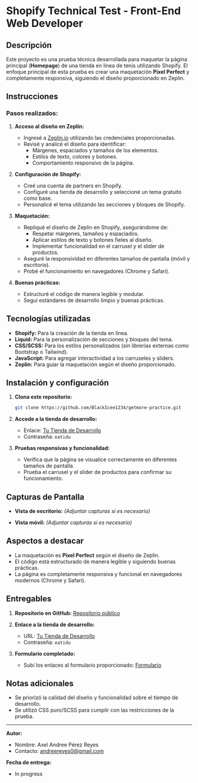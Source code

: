 # Shopify Technical Test - Front-End Web Developer

## Descripción
Este proyecto es una prueba técnica desarrollada para maquetar la página principal (**Homepage**) de una tienda en línea de tenis utilizando Shopify. El enfoque principal de esta prueba es crear una maquetación **Pixel Perfect** y completamente responsiva, siguiendo el diseño proporcionado en Zeplin.

## Instrucciones

### Pasos realizados:
1. **Acceso al diseño en Zeplin:**
   - Ingresé a [Zeplin.io](https://zeplin.io) utilizando las credenciales proporcionadas.
   - Revisé y analicé el diseño para identificar:
     - Márgenes, espaciados y tamaños de los elementos.
     - Estilos de texto, colores y botones.
     - Comportamiento responsivo de la página.

2. **Configuración de Shopify:**
   - Creé una cuenta de partners en Shopify.
   - Configuré una tienda de desarrollo y seleccioné un tema gratuito como base.
   - Personalicé el tema utilizando las secciones y bloques de Shopify.

3. **Maquetación:**
   - Repliqué el diseño de Zeplin en Shopify, asegurándome de:
     - Respetar márgenes, tamaños y espaciados.
     - Aplicar estilos de texto y botones fieles al diseño.
     - Implementar funcionalidad en el carrusel y el slider de productos.
   - Aseguré la responsividad en diferentes tamaños de pantalla (móvil y escritorio).
   - Probé el funcionamiento en navegadores (Chrome y Safari).

4. **Buenas prácticas:**
   - Estructuré el código de manera legible y modular.
   - Seguí estándares de desarrollo limpio y buenas prácticas.

## Tecnologías utilizadas

- **Shopify:** Para la creación de la tienda en línea.
- **Liquid:** Para la personalización de secciones y bloques del tema.
- **CSS/SCSS:** Para los estilos personalizados (sin librerías externas como Bootstrap o Tailwind).
- **JavaScript:** Para agregar interactividad a los carruseles y sliders.
- **Zeplin:** Para guiar la maquetación según el diseño proporcionado.

## Instalación y configuración

1. **Clona este repositorio:**
   ```bash
   git clone https://github.com/BlackIcee1234/getmore-practice.git
   ```

2. **Accede a la tienda de desarrollo:**
   - Enlace: [Tu Tienda de Desarrollo](https://tienda-en-linea-de-tennis-getmore-axel.myshopify.com)
   - Contraseña: `eatidu`

3. **Pruebas responsivas y funcionalidad:**
   - Verifica que la página se visualice correctamente en diferentes tamaños de pantalla.
   - Prueba el carrusel y el slider de productos para confirmar su funcionamiento.

## Capturas de Pantalla

- **Vista de escritorio:**
  *(Adjuntar capturas si es necesario)*

- **Vista móvil:**
  *(Adjuntar capturas si es necesario)*

## Aspectos a destacar

- La maquetación es **Pixel Perfect** según el diseño de Zeplin.
- El código está estructurado de manera legible y siguiendo buenas prácticas.
- La página es completamente responsiva y funcional en navegadores modernos (Chrome y Safari).

## Entregables

1. **Repositorio en GitHub:**
   [Repositorio público](https://github.com/BlackIcee1234/getmore-practice)

2. **Enlace a la tienda de desarrollo:**
   - URL: [Tu Tienda de Desarrollo](https://tienda-en-linea-de-tennis-getmore-axel.myshopify.com)
   - Contraseña: `eatidu`

3. **Formulario completado:**
   - Subí los enlaces al formulario proporcionado: [Formulario](https://forms.gle/XRpuSGWTQWjD6tXPA)

## Notas adicionales

- Se priorizó la calidad del diseño y funcionalidad sobre el tiempo de desarrollo.
- Se utilizó CSS puro/SCSS para cumplir con las restricciones de la prueba.

---

**Autor:**  
- Nombre: Axel Andree Pérez Reyes
- Contacto: andreereyes0@gmail.com

**Fecha de entrega:**  
- In progress